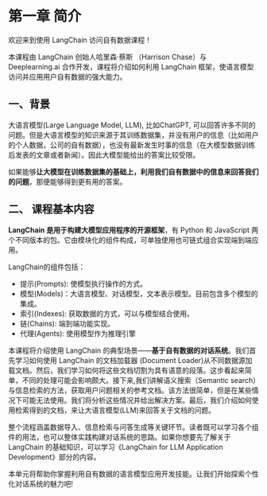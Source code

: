 # 第一章 简介

欢迎来到使用 LangChain 访问自有数据课程！

本课程由 LangChain 创始人哈里森·蔡斯 （Harrison Chase）与 Deeplearning.ai 合作开发，课程将介绍如何利用 LangChain 框架，使语言模型访问并应用用户自有数据的强大能力。

## 一、背景

大语言模型(Large Language Model, LLM), 比如ChatGPT, 可以回答许多不同的问题。但是大语言模型的知识来源于其训练数据集，并没有用户的信息（比如用户的个人数据，公司的自有数据），也没有最新发生时事的信息（在大模型数据训练后发表的文章或者新闻）。因此大模型能给出的答案比较受限。

如果能够**让大模型在训练数据集的基础上，利用我们自有数据中的信息来回答我们的问题**，那便能够得到更有用的答案。

## 二、 课程基本内容

**LangChain 是用于构建大模型应用程序的开源框架**，有 Python 和 JavaScript 两个不同版本的包。它由模块化的组件构成，可单独使用也可链式组合实现端到端应用。

LangChain的组件包括：

- 提示(Prompts): 使模型执行操作的方式。
- 模型(Models)：大语言模型、对话模型，文本表示模型。目前包含多个模型的集成。
- 索引(Indexes): 获取数据的方式，可以与模型结合使用。
- 链(Chains): 端到端功能实现。
- 代理(Agents): 使用模型作为推理引擎

本课程将介绍使用 LangChain 的典型场景——**基于自有数据的对话系统**。我们首先学习如何使用 LangChain 的文档加载器 (Document Loader)从不同数据源加载文档。然后，我们学习如何将这些文档切割为具有语意的段落。这步看起来简单，不同的处理可能会影响颇大。接下来,我们讲解语义搜索（Semantic search）与信息检索的方法，获取用户问题相关的参考文档。该方法很简单，但是在某些情况下可能无法使用。我们将分析这些情况并给出解决方案。最后，我们介绍如何使用检索得到的文档，来让大语言模型(LLM)来回答关于文档的问题。

整个流程涵盖数据导入、信息检索与问答生成等关键环节。读者既可以学习各个组件的用法，也可以整体实践构建对话系统的思路。如果你想要先了解关于 LangChain 的基础知识，可以学习《LangChain for LLM Application Development》部分的内容。

本单元将帮助你掌握利用自有数据的语言模型应用开发技能。让我们开始探索个性化对话系统的魅力吧!
